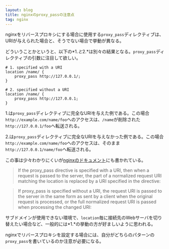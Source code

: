 ```yaml
---
layout: blog
title: nginxのproxy_passの注意点
tag: nginx
---
```




nginxをリバースプロキシにする場合に使用する`proxy_pass`ディレクティブは、URIが与えられた場合と、そうでない場合で挙動が異なる。

どういうことかというと、以下の*1.*と*2.*は別々の結果となる。`proxy_pass`ディレクティブの引数に注目して欲しい。

~~~~
# 1. specified with a URI
location /name/ {
    proxy_pass http://127.0.0.1/;
}
~~~~

~~~~
# 2. specified without a URI
location /name/ {
    proxy_pass http://127.0.0.1;
}
~~~~

1.は`proxy_pass`ディレクティブに完全なURIを与えた例である。この場合`http://example.com/name/foo`へのアクセスは、`/name`が削除された`http://127.0.0.1/foo`へ転送される。

2.は`proxy_pass`ディレクティブに完全なURIを与えなかった例である。この場合`http://example.com/name/foo`へのアクセスは、そのまま`http://127.0.0.1/name/foo`へ転送される。

この事は少々わかりにくいが[nginxのドキュメント](http://nginx.org/en/docs/http/ngx_http_proxy_module.html#proxy_pass)にも書かれている。

>If the proxy_pass directive is specified with a URI, then when a request is passed to the server, the part of a normalized request URI matching the location is replaced by a URI specified in the directive: 

>If proxy_pass is specified without a URI, the request URI is passed to the server in the same form as sent by a client when the original request is processed, or the full normalized request URI is passed when processing the changed URI: 

サブドメインが使用できない環境で、`location`毎に接続先のWebサーバを切り替えたい場合など、一般的には*1.*の挙動の方が好ましいように思われる。

nginxでリバースプロキシを設定する場合には、自分がどちらのパターンの`proxy_pass`を書いているのか注意が必要になる。
